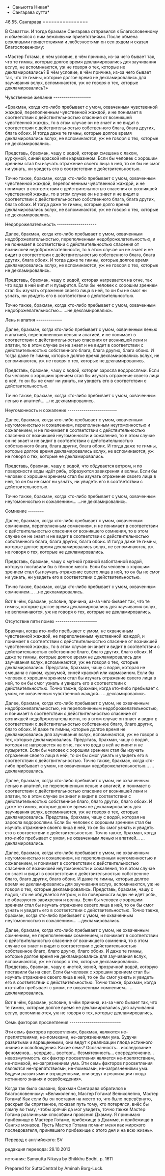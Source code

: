 * Саньютта Никая*
* Сангарава сутта*

46\.55\. Сангарава
\=\=\=\=\=\=\=\=\=\=\=\=\=\=\=\=

В Саваттхи\. И тогда брахман Сангарава отправился к Благословенному и обменялся с ним вежливыми приветствиями\. После обмена вежливыми приветствиями и любезностями он сел рядом и сказал Благословенному:

«Мастер Готама, в чём условие, в чём причина, из\-за чего бывает так, что те гимны, которые долгое время декламировались для заучивания вслух, не вспоминаются, уж не говоря о тех, которые не декламировались? В чём условие, в чём причина, из\-за чего бывает так, что те гимны, которые долгое время не декламировались для заучивания вслух, вспоминаются, уж не говоря о тех, которые декламировались?»

Чувственное желание
\-\-\-\-\-\-\-\-\-\-\-\-\-\-\-\-\-\-\-

«Брахман, когда кто\-либо пребывает с умом, охваченным чувственной жаждой, переполненным чувственной жаждой, и не понимает в соответствии с действительностью спасения от возникшей чувственной жажды, то в этом случае он не знает и не видит в соответствии с действительностью собственного блага, блага других, блага обоих\. И тогда даже те гимны, которые долгое время декламировались вслух, не вспоминаются, уж не говоря о тех, которые не декламировались\.

Представь, брахман, чашу с водой, которая смешана с лаком, куркумой, синей краской или кармазином\. Если бы человек с хорошим зрением стал бы изучать отражение своего лица в ней, то он бы не смог ни узнать, ни увидеть его в соответствии с действительностью\.

Точно также, брахман, когда кто\-либо пребывает с умом, охваченным чувственной жаждой, переполненным чувственной жаждой, и не понимает в соответствии с действительностью спасения от возникшей чувственной жажды, то в этом случае он не знает и не видит в соответствии с действительностью собственного блага, блага других, блага обоих\. И тогда даже те гимны, которые долго время декламировались вслух, не вспоминаются, уж не говоря о тех, которые не декламировались\.

Недоброжелательность
\-\-\-\-\-\-\-\-\-\-\-\-\-\-\-\-\-\-\-\-

Далее, брахман, когда кто\-либо пребывает с умом, охваченным недоброжелательностью, переполненным недоброжелательностью, и не понимает в соответствии с действительностью спасения от возникшей недоброжелательности, то в этом случае он не знает и не видит в соответствии с действительностью собственного блага, блага других, блага обоих\. И тогда даже те гимны, которые долгое время декламировались вслух, не вспоминаются, уж не говоря о тех, которые не декламировались\.

Представь, брахман, чашу с водой, которая нагревается на огне, так что вода в ней кипит и пузырится\. Если бы человек с хорошим зрением стал бы изучать отражение своего лица в ней, то он бы не смог ни узнать, ни увидеть его в соответствии с действительностью\.

Точно также, брахман, когда кто\-либо пребывает с умом, охваченным недоброжелательностью… …не декламировались\.

Лень и апатия
\-\-\-\-\-\-\-\-\-\-\-\-\-

Далее, брахман, когда кто\-либо пребывает с умом, охваченным ленью и апатией, переполненным ленью и апатией, и не понимает в соответствии с действительностью спасения от возникшей лени и апатии, то в этом случае он не знает и не видит в соответствии с действительностью собственного блага, блага других, блага обоих\. И тогда даже те гимны, которые долгое время декламировались вслух, не вспоминаются, уж не говоря о тех, которые не декламировались\.

Представь, брахман, чашу с водой, которая заросла водорослями\. Если бы человек с хорошим зрением стал бы изучать отражение своего лица в ней, то он бы не смог ни узнать, ни увидеть его в соответствии с действительностью\.

Точно также, брахман, когда кто\-либо пребывает с умом, охваченным ленью и апатией… …не декламировались\.

Неугомонность и сожаление
\-\-\-\-\-\-\-\-\-\-\-\-\-\-\-\-\-\-\-\-\-\-\-\-\-

Далее, брахман, когда кто\-либо пребывает с умом, охваченным неугомонностью и сожалением, переполненным неугомонностью и сожалением, и не понимает в соответствии с действительностью спасения от возникшей неугомонности и сожаления, то в этом случае он не знает и не видит в соответствии с действительностью собственного блага, блага других, блага обоих\. И тогда даже те гимны, которые долгое время декламировались вслух, не вспоминаются, уж не говоря о тех, которые не декламировались\.

Представь, брахман, чашу с водой, что обдувается ветром, и по поверхности воды идёт рябь, образуются завихрения и волны\. Если бы человек с хорошим зрением стал бы изучать отражение своего лица в ней, то он бы не смог ни узнать, ни увидеть его в соответствии с действительностью\.

Точно также, брахман, когда кто\-либо пребывает с умом, охваченным неугомонностью и сожалением… …не декламировались\.

Сомнение
\-\-\-\-\-\-\-\-

Далее, брахман, когда кто\-либо пребывает с умом, охваченным сомнением, переполненным сомнением, и не понимает в соответствии с действительностью спасения от возникшего сомнения, то в этом случае он не знает и не видит в соответствии с действительностью собственного блага, блага других, блага обоих\. И тогда даже те гимны, которые долгое время декламировались вслух, не вспоминаются, уж не говоря о тех, которые не декламировались\.

Представь, брахман, чашу с мутной грязной взболтанной водой, которую поставили бы в тёмное место\. Если бы человек с хорошим зрением стал бы изучать отражение своего лица в ней, то он бы не смог ни узнать, ни увидеть его в соответствии с действительностью\.

Точно также, брахман, когда кто\-либо пребывает с умом, охваченным сомнением… …не декламировались\.

Вот в чём, брахман, условие, причина, из\-за чего бывает так, что те гимны, которые долгое время декламировались для заучивания вслух, не вспоминаются, уж не говоря о тех, которые не декламировались\.

Отсутствие пяти помех
\-\-\-\-\-\-\-\-\-\-\-\-\-\-\-\-\-\-\-\-\-

Брахман, когда кто\-либо пребывает с умом, не охваченным чувственной жаждой, не переполненным чувственной жаждой, и понимает в соответствии с действительностью спасение от возникшей чувственной жажды, то в этом случае он знает и видит в соответствии с действительностью собственное благо, благо других, благо обоих\. И даже те гимны, которые долгое время не декламировались для заучивания вслух, вспоминаются, уж не говоря о тех, которые декламировались\. Представь, брахман, чашу с водой, которая не смешана с лаком, куркумой, синей краской или кармазином\. Если бы человек с хорошим зрением стал бы изучать отражение своего лица в ней, то он бы смог узнать и увидеть его в соответствии с действительностью\. Точно также, брахман, когда кто\-либо пребывает с умом, не охваченным чувственной жаждой… …декламировались\.

Далее, брахман, когда кто\-либо пребывает с умом, не охваченным недоброжелательностью, не переполненным недоброжелательностью, и понимает в соответствии с действительностью спасение от возникшей недоброжелательности, то в этом случае он знает и видит в соответствии с действительностью собственное благо, благо других, благо обоих\. И даже те гимны, которые долгое время не декламировались для заучивания вслух, вспоминаются, уж не говоря о тех, которые декламировались\. Представь, брахман, чашу с водой, которая не нагревается на огне, так что вода в ней не кипит и не пузырится\. Если бы человек с хорошим зрением стал бы изучать отражение своего лица в ней, то он бы смог узнать и увидеть его в соответствии с действительностью\. Точно также, брахман, когда кто\-либо пребывает с умом, не охваченным недоброжелательностью… …декламировались\.

Далее, брахман, когда кто\-либо пребывает с умом, не охваченным ленью и апатией, не переполненным ленью и апатией, и понимает в соответствии с действительностью спасение от возникшей лени и апатии, то в этом случае он знает и видит в соответствии с действительностью собственное благо, благо других, благо обоих\. И даже те гимны, которые долгое время не декламировались для заучивания вслух, вспоминаются, уж не говоря о тех, которые декламировались\. Представь, брахман, чашу с водой, которая не заросла водорослями\. Если бы человек с хорошим зрением стал бы изучать отражение своего лица в ней, то он бы смог узнать и увидеть его в соответствии с действительностью\. Точно также, брахман, когда кто\-либо пребывает с умом, не охваченным ленью и апатией… …декламировались\.

Далее, брахман, когда кто\-либо пребывает с умом, не охваченным неугомонностью и сожалением, не переполненным неугомонностью и сожалением, и понимает в соответствии с действительностью спасение от возникшей неугомонности и сожаления, то в этом случае он знает и видит в соответствии с действительностью собственное благо, благо других, благо обоих\. И даже те гимны, которые долгое время не декламировались для заучивания вслух, вспоминаются, уж не говоря о тех, которые декламировались\. Представь, брахман, чашу с водой, что не обдувается ветром, и по поверхности воды не идёт рябь, не образуются завихрения и волны\. Если бы человек с хорошим зрением стал бы изучать отражение своего лица в ней, то он бы смог узнать и увидеть его в соответствии с действительностью\. Точно также, брахман, когда кто\-либо пребывает с умом, не охваченным неугомонностью и сожалением… …декламировались\.

Далее, брахман, когда кто\-либо пребывает с умом, не охваченным сомнением, не переполненным сомнением, и понимает в соответствии с действительностью спасение от возникшего сомнения, то в этом случае он знает и видит в соответствии с действительностью собственное благо, благо других, благо обоих\. И даже те гимны, которые долгое время не декламировались для заучивания вслух, вспоминаются, уж не говоря о тех, которые декламировались\. Представь, брахман, чашу с чистой, ясной, прозрачной водой, которую поставили бы на свет\. Если бы человек с хорошим зрением стал бы изучать отражение своего лица в ней, то он бы смог узнать и увидеть его в соответствии с действительностью\. Точно также, брахман, когда кто\-либо пребывает с умом, не охваченным сомнением… …декламировались\.

Вот в чём, брахман, условие, в чём причина, из\-за чего бывает так, что те гимны, которые долгое время не декламировались для заучивания вслух, вспоминаются, уж не говоря о тех, которые декламировались\.

Семь факторов просветления
\-\-\-\-\-\-\-\-\-\-\-\-\-\-\-\-\-\-\-\-\-\-\-\-\-\-

Эти семь факторов просветления, брахман, являются не\-препятствиями, не\-помехами, не\-загрязнениями ума\. Будучи развитыми и взращенными, они ведут к реализации плода истинного знания и освобождения\. Какие семь? Осознанность… исследование феноменов… усердие… восторг… безмятежность… сосредоточение… невозмутимость как фактор просветления является не\-препятствием, не\-помехой, не\-загрязнением ума\. Эти семь факторов просветления являются не\-препятствиями, не\-помехами, не\-загрязнениями ума\. Будучи развитыми и взращенными, они ведут к реализации плода истинного знания и освобождения»\.

Когда так было сказано, брахман Сангарава обратился к Благословенному: «Великолепно, Мастер Готама\! Великолепно, Мастер Готама\! Как если бы он поставил на место то, что было перевёрнуто, раскрыл бы спрятанное, показал путь тому, кто потерялся, внёс бы лампу во тьму, чтобы зрячий да мог увидеть, точно также Мастер Готама различными способами прояснил Дхамму\. Я принимаю прибежище в Мастере Готаме, прибежище в Дхамме, и прибежище в Сангхе монахов\. Пусть Мастер Готама помнит меня как мирского последователя, принявшего прибежище с этого дня и на всю жизнь»\.

Перевод с английского: SV

редакция перевода: 29\.10\.2013

источник: Samyutta Nikaya by Bhikkhu Bodhi, p\. 1611

Prepared for SuttaCentral by Aminah Borg\-Luck\.